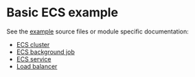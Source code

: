 # Basic ECS example

See the [example](https://github.com/Selleo/terraform-aws-backend/tree/main/examples) source files 
or module specific documentation:

* [ECS cluster](https://registry.terraform.io/modules/Selleo/backend/aws/latest/submodules/ecs-cluster)
* [ECS background job](https://registry.terraform.io/modules/Selleo/backend/aws/latest/submodules/ecs-background-job)
* [ECS service](https://registry.terraform.io/modules/Selleo/backend/aws/latest/submodules/ecs-service)
* [Load balancer](https://registry.terraform.io/modules/Selleo/backend/aws/latest/submodules/load-balancer)

